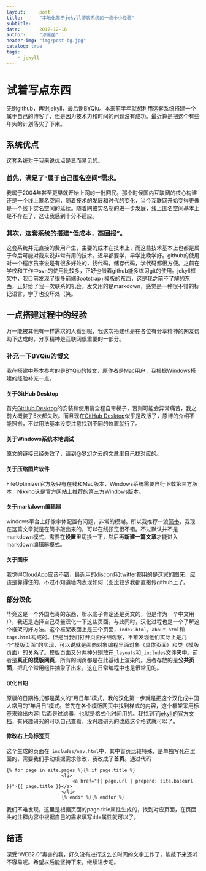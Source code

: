 ```yaml
---
layout:     post
title:      "本地化基于jekyll博客系统的一点小小经验"
subtitle:   
date:       2017-12-16
author:     "漆黑菌"
header-img: "img/post-bg.jpg"
catalog: true
tags:
    - jekyll
---
```


# 试着写点东西

先谢github，再谢jekyll，最后谢BYQiu。本来前半年就想利用这套系统搭建一个属于自己的博客了，但是因为技术力和时间的问题没有成功。最近算是把这个有些年头的计划落实了下来。

## 系统优点
这套系统对于我来说优点是显而易见的。

### 首先，满足了“属于自己匿名空间”需求。

我属于2004年甚至更早就开始上网的一批网民。那个时候国内互联网的核心构建还是一个线上匿名空间，随着技术的发展和时代的变化，当今互联网开始变得更像是一个线下实名空间的延续。随着网络实名制的进一步发展，线上匿名空间基本上是不存在了，这让我感到十分不适应。

### 其次，这套系统的搭建“低成本，高回报”。
这套系统并无直接的费用产生，主要的成本在技术上，而这些技术基本上也都是属于今后可能对我来说非常有用的技术。迟早都要学，早学比晚学好。github的使用对一个程序员来说是有很多好处的，找代码，储存代码，学代码都很方便。之前在学校和工作中svn的使用比较多，正好也借着github能多练习git的使用。jekyll框架中，我目前发现了很多前端Bootstrap+模版的东西，这是我之前不了解的东西，正好给了我一次联系的机会。发文用的是markdown，感觉是一种很不错的标记语言，学了也没坏处（笑。

## 一点搭建过程中的经验
万一能被其他有一样需求的人看到呢，我这次搭建也是在各位有分享精神的网友帮助下达成的，分享精神是互联网很重要的一部分。

### 补充一下BYQiu的博文
我在搭建中基本参考的是[BYQiu的博文](http://www.jianshu.com/p/e68fba58f75c)，原作者是Mac用户，我根据Windows搭建的经验补充一点。

#### 关于GitHub Desktop
首先[GitHub Desktop](https://desktop.github.com/)的安装和使用请全程自带梯子，否则可能会异常痛苦，我之前大概装了5次都失败。而且现在[GitHub Desktop](https://desktop.github.com/)似乎是改版了，原博的介绍不能照搬，不过用法基本没变注意找到不同的位置就行了。

#### 关于Windows系统本地调试
原文的链接已经失效了，请到[@梦幻之云](https://www.jianshu.com/u/a13e7484dc21)的文章里自己找对应的。

#### 关于压缩图片软件
FileOptimizer官方版只有在线和Mac版本，Windows系统需要自行下载第三方版本，[Nikkho](https://sourceforge.net/projects/nikkhokkho/files/FileOptimizer/)这是官方网站上推荐的第三方Windows版本。

#### 关于markdown编辑器
windows平台上好像字体配置有问题，非常的模糊。所以我推荐一波[简书](http://www.jianshu.com)，我现在这篇文章就是在简书敲出来的，可以在线预览很不错。不过默认并不是markdown模式，需要在**设置**里切换一下，然后再**新建一篇文章**才能进入markdown编辑器模式。

#### 关于图床
我觉得[CloudApp](https://www.getcloudapp.com/)应该不错，最近用的discord和twitter都用的是这家的图床，应该是靠得住的，不过不知道墙内表现如何（图比较少我都直接传github上了。

### 部分汉化
毕竟这是一个外国老哥的东西，所以底子肯定还是英文的，但是作为一个中文用户，我还是选择自己尽量汉化一下这些页面。与此同时，汉化过程也是一个了解这个框架的好方法。这个框架表面上是三个页面，`index.html`，`about.html`和`tags.html`构成的。但是当我们打开页面仔细观察，不难发现他们实际上是几个“模版页面”的实现，可以说就是面向对象编程里面对象（具体页面）和类（模版页面）的关系了。模版页面又分两种分别放在`_layouts`和`_includes`文件夹中。前者是**真正的模版网页**，所有的网页都是在此基础上渲染的。后者存放的是**公共页面**，把几个常用组件抽象了出来，这在日常编程中也是很常见的。

#### 汉化日期
原版的日期格式都是英文的“月日年”模式，我的汉化第一步就是把这个汉化成中国人常用的“年月日”模式。首先在各个模版网页中找到[](https://cl.ly/0r2v1W1X1Q05)样式的内容，这个框架采用[](https://cl.ly/192j083x2A3F)标签来输出内容`|`后面是过滤器，也就是格式化时间用的。我找到了[jekyll的官方文档](http://alanwsmith.com/jekyll-liquid-date-formatting-examples)，有兴趣研究的可以自己查看，没兴趣研究的改成[](https://cl.ly/2B2m3l3w1Z0F)这个格式就可以了。

#### 修改右上角标签页
这个生成的页面在`_includes/nav.html`中，其中首页比较特殊，是单独写死在里面的，需要我们手动根据需求修改，我改成了**首页**。通过代码
```
{% for page in site.pages %}{% if page.title %}
                    <li>
                        <a href="{{ page.url | prepend: site.baseurl }}">{{ page.title }}</a>
                    </li>
                    {% endif %}{% endfor %}
```
我们不难发现，这里是根据页面的page.title属性生成的，找到对应页面，在页面头的注释内容中根据自己的需求填写title属性就可以了。

## 结语
深受“WEB2.0”毒害的我，好久没有进行这么长时间的文字工作了，能敲下来还听不容易呢。希望以后能坚持下来，继续进步吧。

